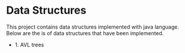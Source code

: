 # Data Structures
<p>This project contains data structures implemented with java language. Below are the is of data structures that have been implemented.</p>
<ul>
	<li>1. AVL trees</li>
</ul>
